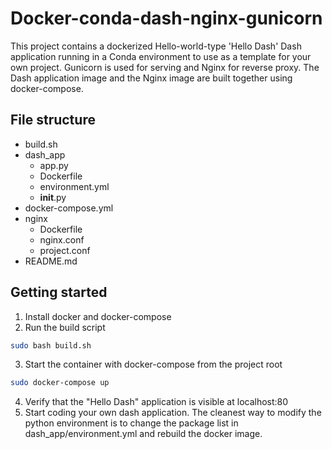 # Docker-conda-dash-nginx-gunicorn

This project contains a dockerized Hello-world-type 'Hello Dash' Dash application running in a Conda environment to use as a template for your own project. Gunicorn is used for serving and Nginx for reverse proxy. The Dash application image and the Nginx image are built together using docker-compose.

## File structure

- build.sh
- dash_app
    - app.py
    - Dockerfile
    - environment.yml
    - __init__.py
- docker-compose.yml
- nginx
    - Dockerfile
    - nginx.conf
    - project.conf
- README.md

## Getting started

1. Install docker and docker-compose
2. Run the build script

```bash
sudo bash build.sh
```

3. Start the container with docker-compose from the project root

```bash
sudo docker-compose up
```

4. Verify that the "Hello Dash" application is visible at localhost:80
5. Start coding your own dash application. The cleanest way to modify the python environment is to change the package list in dash_app/environment.yml and rebuild the docker image.
